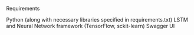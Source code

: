 Requirements

Python (along with necessary libraries specified in requirements.txt)
LSTM and Neural Network framework (TensorFlow, sckit-learn)
Swagger UI